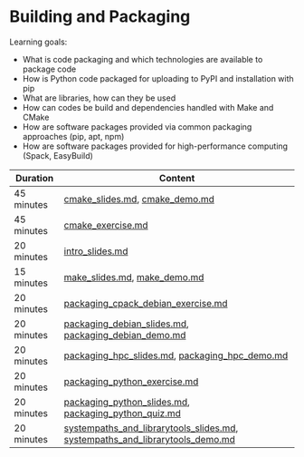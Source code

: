 # Building and Packaging

Learning goals:

- What is code packaging and which technologies are available to package code
- How is Python code packaged for uploading to PyPI and installation with pip
- What are libraries, how can they be used
- How can codes be build and dependencies handled with Make and CMake
- How are software packages provided via common packaging approaches (pip, apt, npm)
- How are software packages provided for high-performance computing (Spack, EasyBuild)

| Duration | Content |
| --- | --- |
| 45 minutes | [cmake_slides.md](https://github.com/Simulation-Software-Engineering/Lecture-Material/blob/main/03_building-and-packaging/cmake_slides.md), [cmake_demo.md](https://github.com/Simulation-Software-Engineering/Lecture-Material/blob/main/03_building-and-packaging/cmake_demo.md) |
| 45 minutes | [cmake_exercise.md](https://github.com/Simulation-Software-Engineering/Lecture-Material/blob/main/03_building-and-packaging/cmake_demo.md) |
| 20 minutes | [intro_slides.md](https://github.com/Simulation-Software-Engineering/Lecture-Material/blob/main/03_building-and-packaging/intro_slides.md) |
| 15 minutes | [make_slides.md](https://github.com/Simulation-Software-Engineering/Lecture-Material/blob/main/03_building-and-packaging/make_slides.md), [make_demo.md](https://github.com/Simulation-Software-Engineering/Lecture-Material/blob/main/03_building-and-packaging/make_demo.md) |
| 20 minutes | [packaging_cpack_debian_exercise.md](https://github.com/Simulation-Software-Engineering/Lecture-Material/blob/main/03_building-and-packaging/packaging_cpack_debian_exercise.md) |
| 20 minutes | [packaging_debian_slides.md](https://github.com/Simulation-Software-Engineering/Lecture-Material/blob/main/03_building-and-packaging/packaging_debian_slides.md), [packaging_debian_demo.md](https://github.com/Simulation-Software-Engineering/Lecture-Material/blob/main/03_building-and-packaging/packaging_debian_demo.md) |
| 20 minutes | [packaging_hpc_slides.md](https://github.com/Simulation-Software-Engineering/Lecture-Material/blob/main/03_building-and-packaging/packaging_hpc_slides.md), [packaging_hpc_demo.md](https://github.com/Simulation-Software-Engineering/Lecture-Material/blob/main/03_building-and-packaging/packaging_hpc_demo.md) |
| 20 minutes | [packaging_python_exercise.md](https://github.com/Simulation-Software-Engineering/Lecture-Material/blob/main/03_building-and-packaging/packaging_python_exercise.md) |
| 20 minutes | [packaging_python_slides.md](https://github.com/Simulation-Software-Engineering/Lecture-Material/blob/main/03_building-and-packaging/packaging_python_slides.md), [packaging_python_quiz.md](https://github.com/Simulation-Software-Engineering/Lecture-Material/blob/main/03_building-and-packaging/packaging_python_quiz.md) |
| 20 minutes | [systempaths_and_librarytools_slides.md](https://github.com/Simulation-Software-Engineering/Lecture-Material/blob/main/03_building-and-packaging/systempaths_and_librarytools_slides.md), [systempaths_and_librarytools_demo.md](https://github.com/Simulation-Software-Engineering/Lecture-Material/blob/main/03_building-and-packaging/systempaths_and_librarytools_demo.md) |
